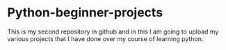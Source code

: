# Python-beginner-projects
This is my second repository in github and in this I am going to upload my various projects that I have done over my course of learning python. 

